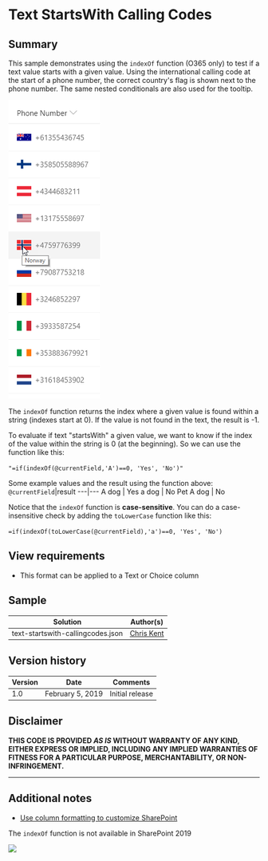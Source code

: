 # Text StartsWith Calling Codes

## Summary
This sample demonstrates using the `indexOf` function (O365 only) to test if a text value starts with a given value. Using the international calling code at the start of a phone number, the correct country's flag is shown next to the phone number. The same nested conditionals are also used for the tooltip.

![screenshot of the sample](./screenshot.png)

The `indexOf` function returns the index where a given value is found within a string (indexes start at 0). If the value is not found in the text, the result is -1.

To evaluate if text "startsWith" a given value, we want to know if the index of the value within the string is 0 (at the beginning). So we can use the function like this:

`"=if(indexOf(@currentField,'A')==0, 'Yes', 'No')"`

Some example values and the result using the function above:
`@currentField`|result
---|---
A dog | Yes
a dog | No
Pet A dog | No

Notice that the `indexOf` function is **case-sensitive**. You can do a case-insensitive check by adding the `toLowerCase` function like this:

`=if(indexOf(toLowerCase(@currentField),'a')==0, 'Yes', 'No')`

## View requirements
- This format can be applied to a Text or Choice column

## Sample

Solution|Author(s)
--------|---------
text-startswith-callingcodes.json | [Chris Kent](https://twitter.com/thechriskent)

## Version history

Version|Date|Comments
-------|----|--------
1.0|February 5, 2019|Initial release

## Disclaimer
**THIS CODE IS PROVIDED *AS IS* WITHOUT WARRANTY OF ANY KIND, EITHER EXPRESS OR IMPLIED, INCLUDING ANY IMPLIED WARRANTIES OF FITNESS FOR A PARTICULAR PURPOSE, MERCHANTABILITY, OR NON-INFRINGEMENT.**

---

## Additional notes
- [Use column formatting to customize SharePoint](https://docs.microsoft.com/en-us/sharepoint/dev/declarative-customization/column-formatting)

The `indexOf` function is not available in SharePoint 2019

<img src="https://telemetry.sharepointpnp.com/sp-dev-list-formatting/column-samples/text-startswith-callingcodes" />